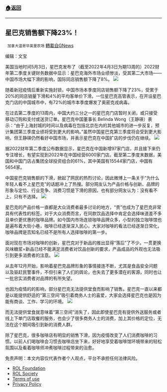 ###  [:house:返回](README.md)
---


## 星巴克销售额下降23%！
` 加拿大温哥华英里农场` [轉載自GNews](https://gnews.org/zh-hans/2492175/)

编辑：文宝
 
美国当地时间5月3日，星巴克发布了（截至2022年4月3日为期13周的）2022财年第二季度关键财务数据中显示：星巴克海外市场业绩惨淡，受其第二大市场——中国市场大幅下滑的影响，国际同店销售额下降了8%。
 ![](https://n.sinaimg.cn/finance/crawl/24/w550h274/20220508/b98e-612b879ee76ef757cb6b0985ce9ce576.png) 

随着新冠疫情后重新实施封锁，中国市场本季度同店销售额下降了23%，受累于20%的同店销量下滑和4%的平均客单价下滑。一位星巴克高管表示，在开设星巴克门店的中国城市中，有72%的城市本季度爆发了奥密克戎病毒。
 
在过去第二季度的13周内，中国大约三分之一的星巴克门店暂时关闭，或只接受移动订购和支付或送货订单。星巴克中国董事长 Belinda Wong（王静瑛）表示：“由于上海封城的时间以及病毒在包括北京在内的其他城市的进一步反复，预计集团第三季度业绩将受到更大的影响。”虽然中国星巴克第三季度将会受到更大影响，但王静瑛仍然看好中国市场，并表示星巴克在中国扩店的步伐仍在继续。
 ![](https://n.sinaimg.cn/finance/crawl/295/w550h545/20220508/ce63-b657e0640e27cbd410ff71b2c43b6ed6.jpg) 

据2022财年第二季度公布数据显示，星巴克在中国新增97家门店，并且接下来仍专注增长，有望实现到2022年在中国经营6000家门店。截至第二季度末数据，美国和中国门店占集团全球投资组合的61%，其中美国有15544家门店，中国有5654家。
 
中国星巴克销售额的下滑，掀起了网民的热烈讨论，因此微博上一条关于“为什么年轻人看不上星巴克”的话题冲上了热搜。部分网友认为产品价格与创新、品牌的形象与定位、行业竞争、消费习惯是下滑的原因，也有部分网友认为：没有看不上，只有不选择。
 ![](https://n.sinaimg.cn/finance/crawl/60/w550h310/20220508/b556-8e26936041b34a96b815b0e805585f7a.jpg) 

星巴克的产品价格一直都是大众消费者最多讨论的地方，“贵”也成为了星巴克非常具有代表性的标签。对于大众消费而言，在同款饮品选择中肯定会选择味道差不多且单价更优惠的咖啡品牌。如今国内市场连锁咖啡品牌众多，小型的独立咖啡馆也是遍布着大街小巷，咖啡已经逐渐深入民心，大家对咖啡的看法已经逐渐日常化，咖啡品牌是否知名已经不是所有人选择咖啡的第一步。
 
面对现在市场对咖啡的创新，星巴克对于新品的推出显得“落后”了不少。一贯更换风味糖浆=新品已经不能满足消费者对饮品创新的要求，产品成品的外观也无法吸引到更多消费者的注意。
 ![](https://n.sinaimg.cn/finance/crawl/59/w550h309/20220508/af68-4ab1a8187aedaf32b13bfc964a7888bd.png) 

从去年12月开始，影响着星巴克品牌形象的事情接连不断，尤其是食品安全问题以及驱赶民警事件，不但引来了人们的舆论，也失去了更多潜在的客源，同时也让一批忠实消费者对品牌的有所失望。
 
也因为疫情的的影响，部分星巴克无法提供堂食而影响了销售。星巴克一直以来都是以能提供舒适的“第三空间”吸引着商务人士的喜爱，大家会选择星巴克也是因为能有商谈、工作、学习的环境。
 ![](https://n.sinaimg.cn/finance/crawl/170/w550h420/20220508/7ec0-e4dee0cf518c2137f54b66cc09c4bde4.jpg) 

而无法提供堂食就意味着“第三空间”消失了，因此即使星巴克有提供外送服务或者线上下单门店取餐的服务，也会少了很多商务人士的消费，加上其价格的定位，无法在这个期间吸引到新的消费人群。
 
除了星巴克，很多咖啡店有明显的销售下滑，因为疫情改变了人们消费咖啡的习惯。以前人们喝咖啡会习惯去咖啡店坐下来，好好地享受着咖啡馆环境带来的轻松氛围以及看着咖啡师冲煮咖啡过程带来的治愈。

免责声明：本文内容仅代表作者个人观点，平台不承担任何法律风险。
  
- [ROL Foundation](https://rolfoundation.org/)
- [ROL Society](https://rolsociety.org/)
- [Terms of use](https://gnews.org/terms-of-use-3/)
- [Privacy Policy](https://gnews.org/privacy-policy/)
